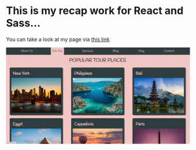 # This is my recap work for React and Sass... 

You can take a look at my page via [this link](https://yusufgozukara.github.io/sass_tour_project_recap/)

![](sass.jpg)
